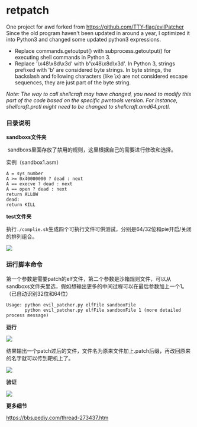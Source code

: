 # retpatch

One project for awd forked from https://github.com/TTY-flag/evilPatcher
Since the old program haven't been updated in around a year, I optimized it into Python3 and changed some updated python3 expressions.


* Replace commands.getoutput() with subprocess.getoutput() for executing shell commands in Python 3.
* Replace '\x48\x8d\x3d' with b'\x48\x8d\x3d'. In Python 3, strings prefixed with 'b' are considered byte strings. In byte strings, the backslash and following characters (like \x) are not considered escape sequences, they are just part of the byte string.

*Note: The way to call shellcraft may have changed, you need to modify this part of the code based on the specific pwntools version. For instance, shellcraft.prctl might need to be changed to shellcraft.amd64.prctl.*

### 目录说明

**sandboxs文件夹**

​	sandboxs里面存放了禁用的规则，这里根据自己的需要进行修改和选择。

实例（sandbox1.asm）

```
A = sys_number
A >= 0x40000000 ? dead : next
A == execve ? dead : next
A == open ? dead : next
return ALLOW
dead:
return KILL
```

**test文件夹**

​	执行`./complie.sh`生成四个可执行文件可供测试，分别是64/32位和pie开启/关闭的排列组合。

![](picture/1.png)

### 运行脚本命令

​	第一个参数是需要patch的elf文件，第二个参数是沙箱规则文件，可以从sandboxs文件夹里选，假如想输出更多的中间过程可以在最后参数加上一个1。（已自动识别32位和64位）

```
Usage: python evil_patcher.py elfFile sandboxFile
       python evil_patcher.py elfFile sandboxFile 1 (more detailed process message)
```

**运行**

![](picture/2.png)

​	结果输出一个patch过后的文件，文件名为原来文件加上.patch后缀，再改回原来的名字就可以传到靶机上了。

![](picture/3.png)

**验证**

![](picture/4.png)


**更多细节**

https://bbs.pediy.com/thread-273437.htm
